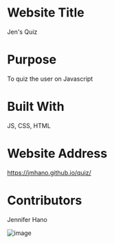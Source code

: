 # Website Title
Jen's Quiz

# Purpose 
To quiz the user on Javascript

# Built With
JS, CSS, HTML

# Website Address
https://jmhano.github.io/quiz/

# Contributors
Jennifer Hano 


![image](https://user-images.githubusercontent.com/106995822/177884604-a8a994eb-e233-4339-bf0a-6e67ffdf5ca2.png)
